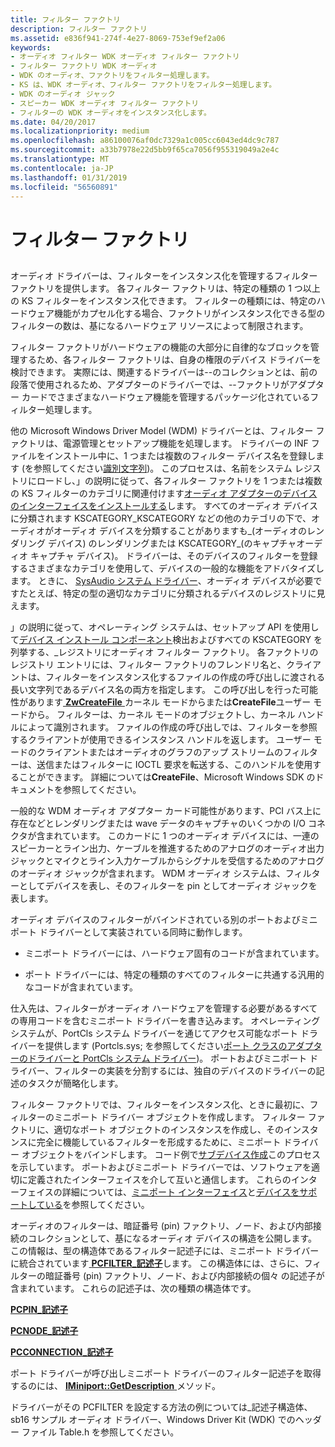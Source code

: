 ```yaml
---
title: フィルター ファクトリ
description: フィルター ファクトリ
ms.assetid: e836f941-274f-4e27-8069-753ef9ef2a06
keywords:
- オーディオ フィルター WDK オーディオ フィルター ファクトリ
- フィルター ファクトリ WDK オーディオ
- WDK のオーディオ、ファクトリをフィルター処理します。
- KS は、WDK オーディオ、フィルター ファクトリをフィルター処理します。
- WDK のオーディオ ジャック
- スピーカー WDK オーディオ フィルター ファクトリ
- フィルターの WDK オーディオをインスタンス化します。
ms.date: 04/20/2017
ms.localizationpriority: medium
ms.openlocfilehash: a86100076af0dc7329a1c005cc6043ed4dc9c787
ms.sourcegitcommit: a33b7978e22d5bb9f65ca7056f955319049a2e4c
ms.translationtype: MT
ms.contentlocale: ja-JP
ms.lasthandoff: 01/31/2019
ms.locfileid: "56560891"
---
```

# <a name="filter-factories"></a>フィルター ファクトリ


## <span id="filter_factories"></span><span id="FILTER_FACTORIES"></span>


オーディオ ドライバーは、フィルターをインスタンス化を管理するフィルター ファクトリを提供します。 各フィルター ファクトリは、特定の種類の 1 つ以上の KS フィルターをインスタンス化できます。 フィルターの種類には、特定のハードウェア機能がカプセル化する場合、ファクトリがインスタンス化できる型のフィルターの数は、基になるハードウェア リソースによって制限されます。

フィルター ファクトリがハードウェアの機能の大部分に自律的なブロックを管理するため、各フィルター ファクトリは、自身の権限のデバイス ドライバーを検討できます。 実際には、関連するドライバーは--のコレクションとは、前の段落で使用されるため、アダプターのドライバーでは、--ファクトリがアダプター カードでさまざまなハードウェア機能を管理するパッケージ化されているフィルター処理します。

他の Microsoft Windows Driver Model (WDM) ドライバーとは、フィルター ファクトリは、電源管理とセットアップ機能を処理します。 ドライバーの INF ファイルをインストール中に、1 つまたは複数のフィルター デバイス名を登録します (を参照してください[識別文字列](https://msdn.microsoft.com/library/windows/hardware/ff541224))。 このプロセスは、名前をシステム レジストリにロードし、」の説明に従って、各フィルター ファクトリを 1 つまたは複数の KS フィルターのカテゴリに関連付けます[オーディオ アダプターのデバイスのインターフェイスをインストールする](installing-device-interfaces-for-an-audio-adapter.md)します。 すべてのオーディオ デバイスに分類されます KSCATEGORY\_KSCATEGORY などの他のカテゴリの下で、オーディオがオーディオ デバイスを分類することがありますも\_(オーディオのレンダリング デバイス) のレンダリングまたは KSCATEGORY\_(のキャプチャオーディオ キャプチャ デバイス)。 ドライバーは、そのデバイスのフィルターを登録するさまざまなカテゴリを使用して、デバイスの一般的な機能をアドバタイズします。 ときに、 [SysAudio システム ドライバー](kernel-mode-wdm-audio-components.md#sysaudio_system_driver)、オーディオ デバイスが必要ですたとえば、特定の型の適切なカテゴリに分類されるデバイスのレジストリに見えます。

」の説明に従って、オペレーティング システムは、セットアップ API を使用して[デバイス インストール コンポーネント](https://msdn.microsoft.com/library/windows/hardware/ff728855)検出およびすべての KSCATEGORY を列挙する、\_レジストリにオーディオ フィルター ファクトリ。 各ファクトリのレジストリ エントリには、フィルター ファクトリのフレンドリ名と、クライアントは、フィルターをインスタンス化するファイルの作成の呼び出しに渡される長い文字列であるデバイス名の両方を指定します。 この呼び出しを行った可能性があります[ **ZwCreateFile** ](https://msdn.microsoft.com/library/windows/hardware/ff566424)カーネル モードからまたは**CreateFile**ユーザー モードから。 フィルターは、カーネル モードのオブジェクトし、カーネル ハンドルによって識別されます。 ファイルの作成の呼び出しでは、フィルターを参照するクライアントが使用できるインスタンス ハンドルを返します。 ユーザー モードのクライアントまたはオーディオのグラフのアップ ストリームのフィルターは、送信またはフィルターに IOCTL 要求を転送する、このハンドルを使用することができます。 詳細については**CreateFile**、Microsoft Windows SDK のドキュメントを参照してください。

一般的な WDM オーディオ アダプター カード可能性があります、PCI バス上に存在などとレンダリングまたは wave データのキャプチャのいくつかの I/O コネクタが含まれています。 このカードに 1 つのオーディオ デバイスには、一連のスピーカーとライン出力、ケーブルを推進するためのアナログのオーディオ出力ジャックとマイクとライン入力ケーブルからシグナルを受信するためのアナログのオーディオ ジャックが含まれます。 WDM オーディオ システムは、フィルターとしてデバイスを表し、そのフィルターを pin としてオーディオ ジャックを表します。

オーディオ デバイスのフィルターがバインドされている別のポートおよびミニポート ドライバーとして実装されている同時に動作します。

-   ミニポート ドライバーには、ハードウェア固有のコードが含まれています。

-   ポート ドライバーには、特定の種類のすべてのフィルターに共通する汎用的なコードが含まれています。

仕入先は、フィルターがオーディオ ハードウェアを管理する必要があるすべての専用コードを含むミニポート ドライバーを書き込みます。 オペレーティング システムが、PortCls システム ドライバーを通じてアクセス可能なポート ドライバーを提供します (Portcls.sys; を参照してください[ポート クラスのアダプターのドライバーと PortCls システム ドライバー](kernel-mode-wdm-audio-components.md#port_class_adapter_driver_and_portcls_system_driver))。 ポートおよびミニポート ドライバー、フィルターの実装を分割するには、独自のデバイスのドライバーの記述のタスクが簡略化します。

フィルター ファクトリでは、フィルターをインスタンス化、ときに最初に、フィルターのミニポート ドライバー オブジェクトを作成します。 フィルター ファクトリに、適切なポート オブジェクトのインスタンスを作成し、そのインスタンスに完全に機能しているフィルターを形成するために、ミニポート ドライバー オブジェクトをバインドします。 コード例で[サブデバイス作成](subdevice-creation.md)このプロセスを示しています。 ポートおよびミニポート ドライバーでは、ソフトウェアを適切に定義されたインターフェイスを介して互いと通信します。 これらのインターフェイスの詳細については、[ミニポート インターフェイス](miniport-interfaces.md)と[デバイスをサポートしている](supporting-a-device.md)を参照してください。

オーディオのフィルターは、暗証番号 (pin) ファクトリ、ノード、および内部接続のコレクションとして、基になるオーディオ デバイスの構造を公開します。 この情報は、型の構造体であるフィルター記述子には、ミニポート ドライバーに統合されています[ **PCFILTER\_記述子**](https://msdn.microsoft.com/library/windows/hardware/ff537694)します。 この構造体には、さらに、フィルターの暗証番号 (pin) ファクトリ、ノード、および内部接続の個々 の記述子が含まれています。 これらの記述子は、次の種類の構造体です。

[**PCPIN\_記述子**](https://msdn.microsoft.com/library/windows/hardware/ff537721)

[**PCNODE\_記述子**](https://msdn.microsoft.com/library/windows/hardware/ff537720)

[**PCCONNECTION\_記述子**](https://msdn.microsoft.com/library/windows/hardware/ff537688)

ポート ドライバーが呼び出しミニポート ドライバーのフィルター記述子を取得するのには、 [ **IMiniport::GetDescription** ](https://msdn.microsoft.com/library/windows/hardware/ff536765)メソッド。

ドライバーがその PCFILTER を設定する方法の例については\_記述子構造体、sb16 サンプル オーディオ ドライバー、Windows Driver Kit (WDK) でのヘッダー ファイル Table.h を参照してください。

 

 




